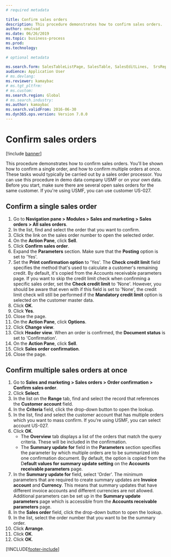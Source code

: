 ```yaml
--- 
# required metadata 
 
title: Confirm sales orders
description: This procedure demonstrates how to confirm sales orders. 
author: omulvad
ms.date: 06/26/2019
ms.topic: business-process 
ms.prod:  
ms.technology:  
 
# optional metadata 
 
ms.search.form: SalesTableListPage, SalesTable, SalesEditLines,  SrsReportViewerForm, CustConfirmJournal, SysQueryForm, SysQueryFieldLookUp, SysLookup, SalesParmIdLookup, SalesUnconfirmedOrdersPart   
audience: Application User 
# ms.devlang:  
ms.reviewer: kamaybac
# ms.tgt_pltfrm:  
# ms.custom:  
ms.search.region: Global
# ms.search.industry: 
ms.author: kamaybac
ms.search.validFrom: 2016-06-30 
ms.dyn365.ops.version: Version 7.0.0 
---
```

# Confirm sales orders

[!include [banner](../../includes/banner.md)]

This procedure demonstrates how to confirm sales orders. You'll be shown how to confirm a single order, and how to confirm multiple orders at once. These tasks would typically be carried out by a sales order processor. You can use this procedure in demo data company USMF or on your own data. Before you start, make sure there are several open sales orders for the same customer. If you're using USMF, you can use customer US-027.


## Confirm a single sales order
1. Go to **Navigation pane > Modules > Sales and marketing > Sales orders > All sales orders**.
2. In the list, find and select the order that you want to confirm.
3. Click the link on the sales order number to open the selected order.
4. On the **Action Pane**, click **Sell**.
5. Click **Confirm sales order**.
6. Expand the **Parameters** section. Make sure that the **Posting** option is set to 'Yes'.  
7. Set the **Print confirmation option** to 'Yes'. The **Check credit limit** field specifies the method that's used to calculate a customer's remaining credit. By default, it's copied from the Accounts receivable parameters page. If you want to skip the credit limit check when confirming a specific sales order, set the **Check credit limit** to 'None'. However, you should be aware that even with if this field is set to 'None', the credit limit check will still be performed if the **Mandatory credit limit** option is selected on the customer master data. 
8. Click **OK**.
9. Click **Yes**.
10. Close the page.
11. On the **Action Pane**, click **Options**.
12. Click **Change view**.
13. Click **Header view**. When an order is confirmed, the **Document status** is set to 'Confirmation'. 
14. On the **Action Pane**, click **Sell**.
15. Click **Sales order confirmation**.
16. Close the page.

## Confirm multiple sales orders at once
1. Go to **Sales and marketing > Sales orders > Order confirmation > Confirm sales order**.
2. Click **Select**.
3. In the list on the **Range** tab, find and select the record that references the **Customer account** field.
4. In the **Criteria** field, click the drop-down button to open the lookup.
5. In the list, find and select the customer account that has multiple orders which you want to mass confirm. If you're using USMF, you can select account US-027.  
6. Click **OK**.
    - The **Overview** tab displays a list of the orders that match the query criteria. These will be included in the confirmation.  
    - The **Summary update for** field in the **Parameters** section specifies the parameter by which multiple orders are to be summarized into one confirmation document. By default, the option is copied from the D**efault values for summary update setting** on the **Accounts receivable parameters** page.  
7. In the **Summary update for** field, select 'Order'. The minimum parameters that are required to create summary updates are **Invoice account** and **Currency**. This means that summary updates that have different invoice accounts and different currencies are not allowed. Additional parameters can be set up in the **Summary update parameters** page which is accessible from the **Accounts receivable parameters** page. 
8. In the **Sales order** field, click the drop-down button to open the lookup.
9. In the list, select the order number that you want to be the summary order.
10. Click **Arrange**.
11. Click **OK**.
12. Click **OK**.



[!INCLUDE[footer-include](../../../includes/footer-banner.md)]